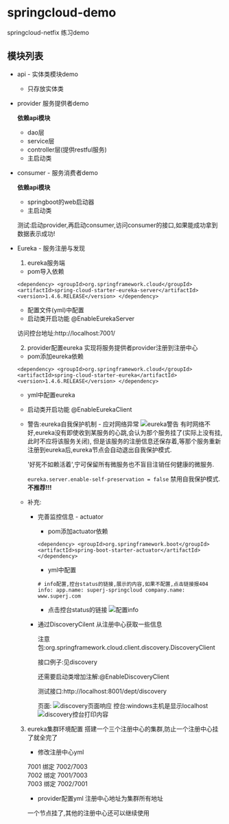 # springcloud-demo
springcloud-netfix 练习demo

## 模块列表
- api - 实体类模块demo
    - 只存放实体类
- provider 服务提供者demo

    **依赖api模块**
    
    - dao层
    - service层
    - controller层(提供restful服务)
    - 主启动类
- consumer - 服务消费者demo

    **依赖api模块**
    
    - springboot的web启动器
    - 主启动类
    
    测试:启动provider,再启动consumer,访问consumer的接口,如果能成功拿到数据表示成功!
- Eureka - 服务注册与发现
    1. eureka服务端
    - pom导入依赖
    
    `<dependency>
         <groupId>org.springframework.cloud</groupId>
         <artifactId>spring-cloud-starter-eureka-server</artifactId>
         <version>1.4.6.RELEASE</version>
     </dependency>`
     
    - 配置文件(yml)中配置
    - 启动类开启功能 @EnableEurekaServer
    
    访问控台地址:http://localhost:7001/
    
    2. provider配置eureka
    实现将服务提供者provider注册到注册中心
    - pom添加eureka依赖
    
    `<dependency>
         <groupId>org.springframework.cloud</groupId>
         <artifactId>spring-cloud-starter-eureka</artifactId>
         <version>1.4.6.RELEASE</version>
     </dependency>`
     
    - yml中配置eureka
    - 启动类开启功能 @EnableEurekaClient
    - 警告:eureka自我保护机制 - 应对网络异常 
      ![eureka警告](https://gitee.com/superjishere/images/raw/master/img/20210612180459.png)
      有时网络不好,eureka没有即使收到某服务的心跳,会认为那个服务挂了(实际上没有挂,此时不应将该服务关闭),
      但是该服务的注册信息还保存着,等那个服务重新注册到eureka后,eureka节点会自动退出自我保护模式.
      
      '好死不如赖活着',宁可保留所有微服务也不盲目注销任何健康的微服务.
      
      `eureka.server.enable-self-preservation = false` 禁用自我保护模式.**不推荐!!!**
    - 补充:
        - 完善监控信息 - actuator
          - pom添加actuator依赖
          
          `<dependency>
               <groupId>org.springframework.boot</groupId>
               <artifactId>spring-boot-starter-actuator</artifactId>
           </dependency>`
           
           - yml中配置
           
           `# info配置,控台status的链接,展示的内容,如果不配置,点击链接报404
            info:
              app.name: superj-springcloud
              company.name: www.superj.com`
         
           - 点击控台status的链接
           ![配置info](https://gitee.com/superjishere/images/raw/master/img/20210612183449.png)
        - 通过DiscoveryCilent 从注册中心获取一些信息
        
           注意包:org.springframework.cloud.client.discovery.DiscoveryClient
           
           接口例子:见discovery
           
           还需要启动类增加注解:@EnableDiscoveryClient
           
           测试接口:http://localhost:8001/dept/discovery
           
           页面:
           ![discovery页面响应](https://gitee.com/superjishere/images/raw/master/img/20210612190121.png)
           控台:windows主机是显示localhost
           ![discovery控台打印内容](https://gitee.com/superjishere/images/raw/master/img/20210612190220.png)
    3. eureka集群环境配置
       搭建一个三个注册中心的集群,防止一个注册中心挂了就全完了
       - 修改注册中心yml
       
       7001 绑定 7002/7003        
       7002 绑定 7001/7003        
       7003 绑定 7002/7001
       - provider配置yml 注册中心地址为集群所有地址
       
       一个节点挂了,其他的注册中心还可以继续使用
       
               